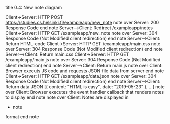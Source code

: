 title 0.4: New note diagram


Client->Server: HTTP POST https://studies.cs.helsinki.fi/exampleapp/new_note
note over Server:
200 Response Code
end note 
Server-->Client: Redirect /exampleapp/notes
Client->Server: HTTP GET /exampleapp/new_note
note over Server:
304 Response Code 
(Not Modified client redirection)
end note
Server-->Client: Return HTML-code
Client->Server: HTTP GET /exampleapp/main.css
note over Server:
304 Response Code 
(Not Modified client redirection)
end note
Server-->Client: Return main.css
Client->Server: HTTP GET /exampleapp/main.js
note over Server:
304 Response Code 
(Not Modified client redirection)
end note
Server-->Client: Return main.js
note over Client:
Browser executs JS code and requests 
JSON file data from server 
end note
Client->Server: HTTP GET /exampleapp/data.json
note over Server:
304 Response Code 
(Not Modified client redirection)
end note
Server-->Client: Return data.JSON [{ content: "HTML is easy", date: "2019-05-23" }, ...]
note over Client:
Browser executes the event handler callback
that renders notes to display 
end note
note over Client:
Notes are displayed in <ul> 
<li> note </>
</ul>
format
end note




